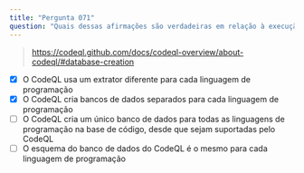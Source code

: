 ```yaml
---
title: "Pergunta 071"
question: "Quais dessas afirmações são verdadeiras em relação à execução da análise do CodeQL em bases de código com múltiplas linguagens de programação? (Escolha duas.)"
---
```


> https://codeql.github.com/docs/codeql-overview/about-codeql/#database-creation
- [x] O CodeQL usa um extrator diferente para cada linguagem de programação
- [x] O CodeQL cria bancos de dados separados para cada linguagem de programação
- [ ] O CodeQL cria um único banco de dados para todas as linguagens de programação na base de código, desde que sejam suportadas pelo CodeQL
- [ ] O esquema do banco de dados do CodeQL é o mesmo para cada linguagem de programação
